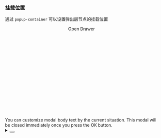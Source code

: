 ### 挂载位置

通过 `popup-container` 可以设置弹出层节点的挂载位置

<div class="cell-demo vp-raw">
  <div>
    <div
      ref="containerRef"
      style="width: 100%; height: 300px; background-color: var(--color-fill-2); position: relative; overflow: hidden;  text-align: center;">
      <yc-button
        type="primary"
        @click="handleClick"
        >Open Drawer</yc-button
      >
    </div>
  </div>
  <yc-drawer
    :popup-container="containerRef"
    :visible="visible"
    @ok="handleOk"
    @cancel="handleCancel">
    <template #title> Title </template>
    <div>
      You can customize modal body text by the current situation. This modal
      will be closed immediately once you press the OK button.
    </div>
  </yc-drawer>
</div>

<script setup>
import { ref } from 'vue';
const visible = ref(false);
const containerRef = ref()
const handleClick = () => {
  visible.value = true;
};
const handleOk = () => {
  visible.value = false;
};
const handleCancel = () => {
  visible.value = false;
};
</script>

<details>
<summary>
 <button class="code-btn"  >
    <icon-code />
 </button>
</summary>

```vue
<template>
  <div>
    <div
      id="parentNode"
      style="width: 100%; height: 300px; background-color: var(--color-fill-2); position: relative; overflow: hidden;  text-align: center;">
      <yc-button
        type="primary"
        @click="handleClick"
        >Open Drawer</yc-button
      >
    </div>
  </div>
  <yc-drawer
    popup-container="#parentNode"
    :visible="visible"
    @ok="handleOk"
    @cancel="handleCancel">
    <template #title> Title </template>
    <div>
      You can customize modal body text by the current situation. This modal
      will be closed immediately once you press the OK button.
    </div>
  </yc-drawer>
</template>

<script setup>
import { ref } from 'vue';
const visible = ref(false);
const handleClick = () => {
  visible.value = true;
};
const handleOk = () => {
  visible.value = false;
};
const handleCancel = () => {
  visible.value = false;
};
</script>
```

</details>
